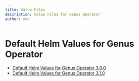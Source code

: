 ```yaml
---
title: Value Files
description: Value Files for Genus Operator
author: vka
---
```


# Default Helm Values for Genus Operator

- [Default Helm Values for Genus Operator 3.0.0](genus-operator-3.0.0.md)
- [Default Helm Values for Genus Operator 3.1.0](genus-operator-3.1.0.md)
